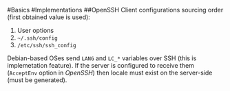 #Basics
#Implementations
##OpenSSH
Client configurations sourcing order (first obtained value is used):

1. User options 
2. `~/.ssh/config`
3. `/etc/ssh/ssh_config`

Debian-based OSes send `LANG` and `LC_*` variables over SSH (this is implemetation feature). If the server is configured to receive them (`AcceptEnv` option in _OpenSSH_) then locale must exist on the server-side (must be generated).